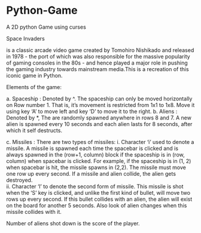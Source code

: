 # Python-Game
A 2D python Game using curses

Space Invaders​

is a classic arcade video game created by Tomohiro Nishikado and released in 
1978 - the port of which was also responsible for the massive popularity of gaming consoles in 
the 80s - and hence played a major role in pushing the gaming industry towards mainstream 
media.This is a recreation of this iconic game in 
Python. 
 
Elements of the game:
 
a. Spaceship​ :
Denoted by ^. The spaceship can only be moved horizontally on Row number 1. 
That is, it’s movement is restricted from 1x1 to 1x8. Move it using key ‘A’ to move 
left and key ‘D’ to move it to the right. 
b. Aliens​ : 
Denoted by *, The are randomly 
spawned anywhere in rows 8 and 7. A new alien is spawned every 10 
seconds and each alien lasts for 8 seconds, after which it self destructs. 
 
 
c. Missiles​ : There are two types of missiles: 
i.
Character ‘i’ used to denote a missile. A missile is spawned each time 
the spacebar is clicked and is always spawned in the (row+1, column) 
block if the spaceship is in (row, column) when spacebar is clicked. For 
example, if the spaceship is in (1, 2) when spacebar is hit, the missile 
spawns in (2,2). The missile must move one row up every second. If a 
missile and alien collide, the alien gets destroyed.  
ii.
Character ‘l’ to denote the second form of missile. This missile is 
shot when the ‘S’ key is clicked, and unlike the first kind of bullet, will 
move two rows up every second. If this bullet collides with an alien, the 
alien will exist on the board for another 5 seconds. Also look of alien changes 
when this missile collides with it. 
 
Number of aliens shot down is the score of the player.

